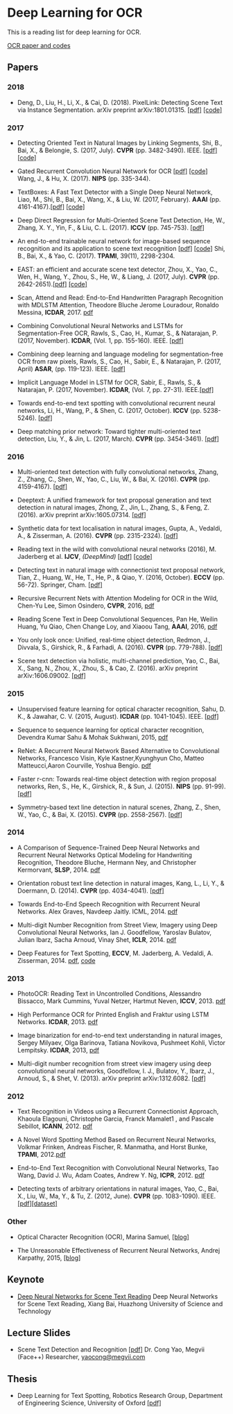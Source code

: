# Deep Learning for OCR
This is a reading list for deep learning for OCR. 

[OCR paper and codes](http://swinghu.github.io/deep_learning/2015/10/09/ocr.html)

## Papers

### 2018 
- Deng, D., Liu, H., Li, X., & Cai, D. (2018). PixelLink: Detecting Scene Text via Instance Segmentation. arXiv preprint arXiv:1801.01315. [[pdf]](https://arxiv.org/pdf/1801.01315.pdf) [[code]](https://github.com/ZJULearning/pixel_link)

### 2017
- Detecting Oriented Text in Natural Images by Linking Segments, Shi, B., Bai, X., & Belongie, S. (2017, July). **CVPR** (pp. 3482-3490). IEEE. [[pdf]](http://openaccess.thecvf.com/content_cvpr_2017/papers/Shi_Detecting_Oriented_Text_CVPR_2017_paper.pdf) [[code]](https://github.com/dengdan/seglink)

- Gated Recurrent Convolution Neural Network for OCR [[pdf]](https://papers.nips.cc/paper/6637-gated-recurrent-convolution-neural-network-for-ocr.pdf) [[code]](https://github.com/Jianfeng1991/GRCNN-for-OCR) Wang, J., & Hu, X. (2017). **NIPS** (pp. 335-344).

- TextBoxes: A Fast Text Detector with a Single Deep Neural Network, Liao, M., Shi, B., Bai, X., Wang, X., & Liu, W. (2017, February). **AAAI** (pp. 4161-4167).[[pdf]](http://www.aaai.org/ocs/index.php/AAAI/AAAI17/paper/download/14202/14295) [[code]](https://github.com/MhLiao/TextBoxes)

- Deep Direct Regression for Multi-Oriented Scene Text Detection, He, W., Zhang, X. Y., Yin, F., & Liu, C. L. (2017). **ICCV** (pp. 745-753). [[pdf]](http://openaccess.thecvf.com/content_ICCV_2017/papers/He_Deep_Direct_Regression_ICCV_2017_paper.pdf)

- An end-to-end trainable neural network for image-based sequence recognition and its application to scene text recognition [[pdf]](http://www.vlrlab.net/admin/uploads/avatars/An_End-to-End_Trainable_Neural_Network_for_Image-based_Sequence_Recognition_and_Its_Application_to_Scene_Text_Recognition.pdf) [[code]](https://github.com/bgshih/crnn)
Shi, B., Bai, X., & Yao, C. (2017). **TPAMI**, 39(11), 2298-2304.

- EAST: an efficient and accurate scene text detector, Zhou, X., Yao, C., Wen, H., Wang, Y., Zhou, S., He, W., & Liang, J. (2017, July). **CVPR** (pp. 2642-2651).[[pdf]](http://openaccess.thecvf.com/content_cvpr_2017/papers/Zhou_EAST_An_Efficient_CVPR_2017_paper.pdf) [[code]](https://github.com/argman/EAST)

- Scan, Attend and Read: End-to-End Handwritten Paragraph Recognition with MDLSTM Attention, Theodore Bluche Jerome Louradour, Ronaldo Messina, **ICDAR**, 2017. [pdf](https://arxiv.org/pdf/1604.03286.pdf)

- Combining Convolutional Neural Networks and LSTMs for Segmentation-Free OCR, Rawls, S., Cao, H., Kumar, S., & Natarajan, P. (2017, November). **ICDAR**,  (Vol. 1, pp. 155-160). IEEE. [[pdf]](https://ieeexplore.ieee.org/document/8269965/)

- Combining deep learning and language modeling for segmentation-free OCR from raw pixels, Rawls, S., Cao, H., Sabir, E., & Natarajan, P. (2017, April) **ASAR**, (pp. 119-123). IEEE. [[pdf]](https://ieeexplore.ieee.org/document/8067772/)

- Implicit Language Model in LSTM for OCR, Sabir, E., Rawls, S., & Natarajan, P. (2017, November). **ICDAR**, (Vol. 7, pp. 27-31). IEEE.[[pdf]](https://arxiv.org/pdf/1805.09441.pdf)

- Towards end-to-end text spotting with convolutional recurrent neural networks, Li, H., Wang, P., & Shen, C. (2017, October). **ICCV** (pp. 5238-5246). [[pdf]](http://openaccess.thecvf.com/content_ICCV_2017/papers/Li_Towards_End-To-End_Text_ICCV_2017_paper.pdf)

- Deep matching prior network: Toward tighter multi-oriented text detection, Liu, Y., & Jin, L. (2017, March). **CVPR** (pp. 3454-3461). [[pdf]](http://openaccess.thecvf.com/content_cvpr_2017/papers/Liu_Deep_Matching_Prior_CVPR_2017_paper.pdf)


### 2016
- Multi-oriented text detection with fully convolutional networks, Zhang, Z., Zhang, C., Shen, W., Yao, C., Liu, W., & Bai, X. (2016). **CVPR** (pp. 4159-4167). [[pdf]](https://www.cv-foundation.org/openaccess/content_cvpr_2016/papers/Zhang_Multi-Oriented_Text_Detection_CVPR_2016_paper.pdf)

- Deeptext: A unified framework for text proposal generation and text detection in natural images, Zhong, Z., Jin, L., Zhang, S., & Feng, Z. (2016). arXiv preprint arXiv:1605.07314. [[pdf]](https://arxiv.org/pdf/1605.07314.pdf)

- Synthetic data for text localisation in natural images, Gupta, A., Vedaldi, A., & Zisserman, A. (2016). **CVPR** (pp. 2315-2324). [[pdf]](https://www.cv-foundation.org/openaccess/content_cvpr_2016/papers/Gupta_Synthetic_Data_for_CVPR_2016_paper.pdf)

- Reading text in the wild with convolutional neural networks (2016), M. Jaderberg et al. **IJCV**, *(DeepMind)* [[pdf]](http://arxiv.org/pdf/1412.1842) [[code]](https://github.com/mathDR/reading-text-in-the-wild)

- Detecting text in natural image with connectionist text proposal network, Tian, Z., Huang, W., He, T., He, P., & Qiao, Y. (2016, October). **ECCV** (pp. 56-72). Springer, Cham. [[pdf]](https://arxiv.org/pdf/1609.03605.pdf)

- Recursive Recurrent Nets with Attention Modeling for OCR in the Wild, Chen-Yu Lee, Simon Osindero, **CVPR**, 2016, [pdf](http://www.cv-foundation.org/openaccess/content_cvpr_2016/papers/Lee_Recursive_Recurrent_Nets_CVPR_2016_paper.pdf)

- Reading Scene Text in Deep Convolutional Sequences, Pan He, Weilin Huang, Yu Qiao, Chen Change Loy, and Xiaoou Tang, **AAAI**, 2016, [pdf](http://www.whuang.org/papers/phe2016_aaai.pdf)

- You only look once: Unified, real-time object detection, Redmon, J., Divvala, S., Girshick, R., & Farhadi, A. (2016). **CVPR**  (pp. 779-788). [[pdf]](https://pjreddie.com/media/files/papers/yolo.pdf)

- Scene text detection via holistic, multi-channel prediction, Yao, C., Bai, X., Sang, N., Zhou, X., Zhou, S., & Cao, Z. (2016). arXiv preprint arXiv:1606.09002. [[pdf]](https://arxiv.org/pdf/1606.09002.pdf)

### 2015
- Unsupervised feature learning for optical character recognition, Sahu, D. K., & Jawahar, C. V. (2015, August). **ICDAR** (pp. 1041-1045). IEEE. [[pdf]](https://cdn.iiit.ac.in/cdn/cvit.iiit.ac.in/images/ConferencePapers/2015/Devendra2015Unsupervised.pdf)

- Sequence to sequence learning for optical character recognition, Devendra Kumar Sahu & Mohak Sukhwani, 2015, [pdf](http://arxiv.org/pdf/1511.04176.pdf)

- ReNet: A Recurrent Neural Network Based Alternative to Convolutional Networks, Francesco Visin, Kyle Kastner,Kyunghyun Cho, Matteo Matteucci,Aaron Courville, Yoshua Bengio. [pdf](https://arxiv.org/pdf/1505.00393.pdf)

- Faster r-cnn: Towards real-time object detection with region proposal networks, Ren, S., He, K., Girshick, R., & Sun, J. (2015). **NIPS** (pp. 91-99). [[pdf]](http://papers.nips.cc/paper/5638-faster-r-cnn-towards-real-time-object-detection-with-region-proposal-networks.pdf)

- Symmetry-based text line detection in natural scenes, Zhang, Z., Shen, W., Yao, C., & Bai, X. (2015). **CVPR** (pp. 2558-2567). [[pdf]](https://www.cv-foundation.org/openaccess/content_cvpr_2015/papers/Zhang_Symmetry-Based_Text_Line_2015_CVPR_paper.pdf)

### 2014 
- A Comparison of Sequence-Trained Deep Neural Networks and Recurrent Neural Networks Optical Modeling for Handwriting Recognition, Theodore Bluche, Hermann Ney, and Christopher Kermorvant, **SLSP**, 2014. [pdf](http://www.a2ialab.com/lib/exe/fetch.php?media=publications:slsp2014.pdf)

- Orientation robust text line detection in natural images, Kang, L., Li, Y., & Doermann, D. (2014). **CVPR** (pp. 4034-4041). [[pdf]](https://www.cv-foundation.org/openaccess/content_cvpr_2014/papers/Kang_Orientation_Robust_Text_2014_CVPR_paper.pdf)

- Towards End-to-End Speech Recognition with Recurrent Neural Networks. Alex Graves, Navdeep Jaitly. ICML, 2014. [pdf](http://www.jmlr.org/proceedings/papers/v32/graves14.pdf)

- Multi-digit Number Recognition from Street View, Imagery using Deep Convolutional Neural Networks, Ian J. Goodfellow, Yaroslav Bulatov, Julian Ibarz, Sacha Arnoud, Vinay Shet, **ICLR**, 2014. [pdf](https://arxiv.org/pdf/1312.6082.pdf)

- Deep Features for Text Spotting, **ECCV**, M. Jaderberg, A. Vedaldi, A. Zisserman, 2014. [pdf](http://www.robots.ox.ac.uk/~vgg/publications/2014/Jaderberg14/jaderberg14.pdf.pdf), [code](https://bitbucket.org/socialauth/migrate/?next=/jaderberg/eccv2014_textspotting)

### 2013
- PhotoOCR: Reading Text in Uncontrolled Conditions, Alessandro Bissacco, Mark Cummins, Yuval Netzer, Hartmut Neven, **ICCV**, 2013. [pdf](https://ai2-s2-pdfs.s3.amazonaws.com/31a8/803d7e2618bfa44c472d003055bb5961b9de.pdf)

- High Performance OCR for Printed English and Fraktur using LSTM Networks. **ICDAR**, 2013. [pdf](https://www.researchgate.net/profile/Adnan_Ul-Hasan/publication/260341302_High_Performance_OCR_for_Printed_English_and_Fraktur_using_LSTM_Networks/links/0deec530da5e58f067000000.pdf?origin=publication_detail)

- Image binarization for end-to-end text understanding in natural images, Sergey Milyaev, Olga Barinova, Tatiana Novikova, Pushmeet Kohli, Victor Lempitsky. **ICDAR**, 2013, [pdf](http://research.microsoft.com/en-us/um/people/pkohli/papers/mbnlk_icdar2013.pdf)

- Multi-digit number recognition from street view imagery using deep convolutional neural networks, Goodfellow, I. J., Bulatov, Y., Ibarz, J., Arnoud, S., & Shet, V. (2013). arXiv preprint arXiv:1312.6082. [[pdf]](https://arxiv.org/pdf/1312.6082.pdf)


### 2012
- Text Recognition in Videos using a Recurrent Connectionist Approach, Khaoula Elagouni, Christophe Garcia, Franck Mamalet1
, and Pascale Sebillot, **ICANN**, 2012. [pdf](http://liris.cnrs.fr/Documents/Liris-5660.pdf)

- A Novel Word Spotting Method Based on Recurrent Neural Networks, Volkmar Frinken, Andreas Fischer, R. Manmatha, and Horst Bunke, **TPAMI**, 2012.[pdf](http://citeseerx.ist.psu.edu/viewdoc/download?doi=10.1.1.367.75&rep=rep1&type=pdf)

- End-to-End Text Recognition with Convolutional Neural Networks, Tao Wang, David J. Wu, Adam Coates, Andrew Y. Ng, **ICPR**, 2012. [pdf](https://crypto.stanford.edu/~dwu4/papers/ICPR2012.pdf)

- Detecting texts of arbitrary orientations in natural images, Yao, C., Bai, X., Liu, W., Ma, Y., & Tu, Z. (2012, June). **CVPR** (pp. 1083-1090). IEEE. [[pdf]](http://www.iapr-tc11.org/dataset/MSRA-TD500/Detecting_Texts_of_Arbitrary_Orientations_in_Natural_Images.pdf)[[dataset]](http://www.iapr-tc11.org/mediawiki/index.php/MSRA_Text_Detection_500_Database_(MSRA-TD500))


### Other

- Optical Character Recognition (OCR), Marina Samuel, [[blog]](http://aosabook.org/en/500L/optical-character-recognition-ocr.html)

- The Unreasonable Effectiveness of Recurrent Neural Networks, Andrej Karpathy, 2015, [[blog]](http://karpathy.github.io/2015/05/21/rnn-effectiveness/)

## Keynote
* [Deep Neural Networks for Scene Text Reading](http://u-pat.org/ICDAR2017/keynotes/ICDAR2017_Keynote_Prof_Bai.pdf) Deep Neural Networks for Scene Text Reading, Xiang Bai, Huazhong University of Science and Technology

## Lecture Slides
- Scene Text Detection and Recognition [[pdf]](https://zsc.github.io/megvii-pku-dl-course/slides/Lecture7(Text%20Detection%20and%20Recognition_20171031).pdf) Dr. Cong Yao, Megvii (Face++) Researcher, yaocong@megvii.com

## Thesis
- Deep Learning for Text Spotting, Robotics Research Group, Department of Engineering Science, University of Oxford  [[pdf]](https://www.robots.ox.ac.uk/~vgg/publications/2015/Jaderberg15b/jaderberg15b.pdf)


